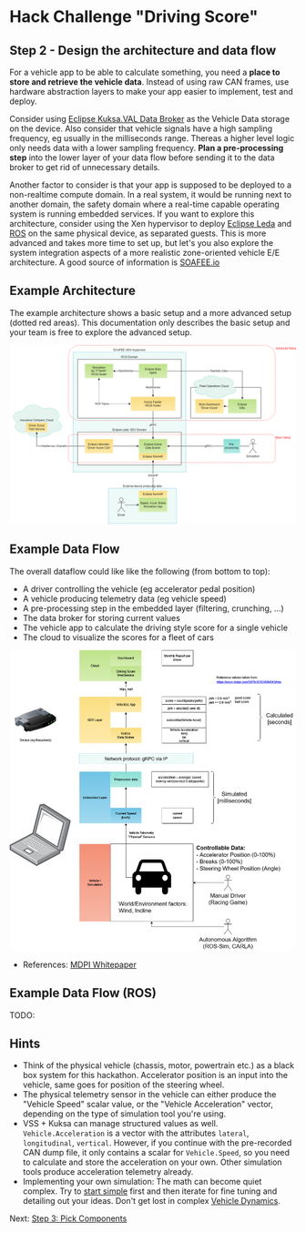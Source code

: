 # Hack Challenge "Driving Score"
## Step 2 - Design the architecture and data flow

For a vehicle app to be able to calculate something, you need a **place to store and retrieve the vehicle data**. Instead of using raw CAN frames, use hardware abstraction layers to make your app easier to implement, test and deploy.

Consider using [Eclipse Kuksa.VAL Data Broker](https://github.com/eclipse/kuksa.val/tree/master/kuksa_databroker) as the Vehicle Data storage on the device. Also consider that vehicle signals have a high sampling frequency, eg usually in the milliseconds range. Thereas a higher level logic only needs data with a lower sampling frequency. **Plan a pre-processing step** into the lower layer of your data flow before sending it to the data broker to get rid of unnecessary details.

Another factor to consider is that your app is supposed to be deployed to a non-realtime compute domain. In a real system, it would be running next to another domain, the safety domain where a real-time capable operating system is running embedded services. If you want to explore this architecture, consider using the Xen hypervisor to deploy [Eclipse Leda](https://github.com/eclipse-leda/leda-distro) and [ROS](https://www.ros.org/) on the same physical device, as separated guests. This is more advanced and takes more time to set up, but let's you also explore the system integration aspects of a more realistic zone-oriented vehicle E/E architecture. A good source of information is [SOAFEE.io](https://soafee.io/)

## Example Architecture

The example architecture shows a basic setup and a more advanced setup (dotted red areas). This documentation only describes the basic setup and your team is free to explore the advanced setup.

![](../assets/driving-score-architecture.drawio.png)

## Example Data Flow

The overall dataflow could like like the following (from bottom to top):
- A driver controlling the vehicle (eg accelerator pedal position)
- A vehicle producing telemetry data (eg vehicle speed)
- A pre-processing step in the embedded layer (filtering, crunching, ...)
- The data broker for storing current values
- The vehicle app to calculate the driving style score for a single vehicle
- The cloud to visualize the scores for a fleet of cars

![](../assets/driving-score-dataflow.drawio.png)

- References: [MDPI Whitepaper](https://www.mdpi.com/2079-9292/8/9/943/htm)


## Example Data Flow (ROS)

TODO:


## Hints

- Think of the physical vehicle (chassis, motor, powertrain etc.) as a black box system for this hackathon. Accelerator position is an input into the vehicle, same goes for position of the steering wheel.
- The physical telemetry sensor in the vehicle can either produce the "Vehicle Speed" scalar value, or the "Vehicle Acceleration" vector, depending on the type of simulation tool you're using.
- VSS + Kuksa can manage structured values as well. `Vehicle.Acceleration` is a vector with the attributes `lateral`, `longitudinal`, `vertical`. However, if you continue with the pre-recorded CAN dump file, it only contains a scalar for `Vehicle.Speed`, so you need to calculate and store the acceleration on your own. Other simulation tools produce acceleration telemetry already.
- Implementing your own simulation: The math can become quiet complex. Try to [start simple](https://de.mathworks.com/help/driving/ref/bicyclemodel.html?s_tid=doc_ta) first and then iterate for fine tuning and detailing out your ideas. Don't get lost in complex [Vehicle Dynamics](https://www.mathworks.com/help/ident/ug/modeling-a-vehicle-dynamics-system.html).

Next: [Step 3: Pick Components](./step-3-pick-components.md)

